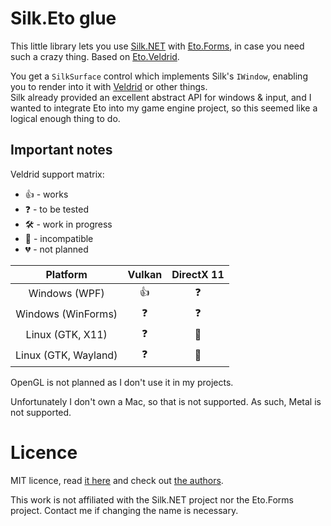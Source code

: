# Silk.Eto glue

This little library lets you use [Silk.NET](https://github.com/dotnet/Silk.NET) with [Eto.Forms](https://github.com/picoe/Eto), in case you need such a crazy thing. Based on [Eto.Veldrid](https://github.com/picoe/Eto.Veldrid).

You get a `SilkSurface` control which implements Silk's `IWindow`, enabling you to render into it with [Veldrid](https://github.com/veldrid/veldrid) or other things.  
Silk already provided an excellent abstract API for windows & input, and I wanted to integrate Eto into my game engine project, so this seemed like a logical enough thing to do.

## Important notes

Veldrid support matrix:
* 👍 - works
* ❓ - to be tested
* 🛠 - work in progress
* 🚫 - incompatible
* 💔 - not planned

|Platform            |Vulkan|DirectX 11|
|:------------------:|:----:|:--------:|
|Windows (WPF)       |👍    |❓        |
|Windows (WinForms)  |❓    |❓        |
|Linux (GTK, X11)    |❓    |🚫        |
|Linux (GTK, Wayland)|❓    |🚫        |

OpenGL is not planned as I don't use it in my projects.

Unfortunately I don't own a Mac, so that is not supported. As such, Metal is not supported.

# Licence
MIT licence, read [it here](LICENSE.md) and check out [the authors](AUTHORS.md).

This work is not affiliated with the Silk.NET project nor the Eto.Forms project. Contact me if changing the name is necessary.
